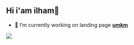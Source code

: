 ## Hi i'am ilham👋

<!--
**ilhamsupr/ilhamsupr** is a ✨ _special_ ✨ repository because its `README.md` (this file) appears on your GitHub profile.

Here are some ideas to get you started:

- 🔭 I’m currently working on ...
- 🌱 I’m currently learning ...
- 👯 I’m looking to collaborate on ...
- 🤔 I’m looking for help with ...
- 💬 Ask me about ...
- 📫 How to reach me: ...
- 😄 Pronouns: ...
- ⚡ Fun fact: ...
-->

- 🔭 I’m currently working on landing page [**umkm**](https://ilhamsupr.github.io/nasi-goreng-saja/)

![](https://media3.giphy.com/media/v1.Y2lkPTc5MGI3NjExcnc4a2RmNm54ampyajh0NXFnNDdycTdkMnIwaWx4aHp4azcwMGJrOSZlcD12MV9pbnRlcm5hbF9naWZfYnlfaWQmY3Q9Zw/pynZagVcYxVUk/giphy.gif)